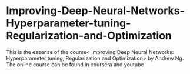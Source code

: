 # Improving-Deep-Neural-Networks-Hyperparameter-tuning-Regularization-and-Optimization

This is the essense of the course&lt; Improving Deep Neural Networks: Hyperparameter tuning, Regularization and Optimization> by Andrew Ng. The online course can be found in coursera  and youtube
